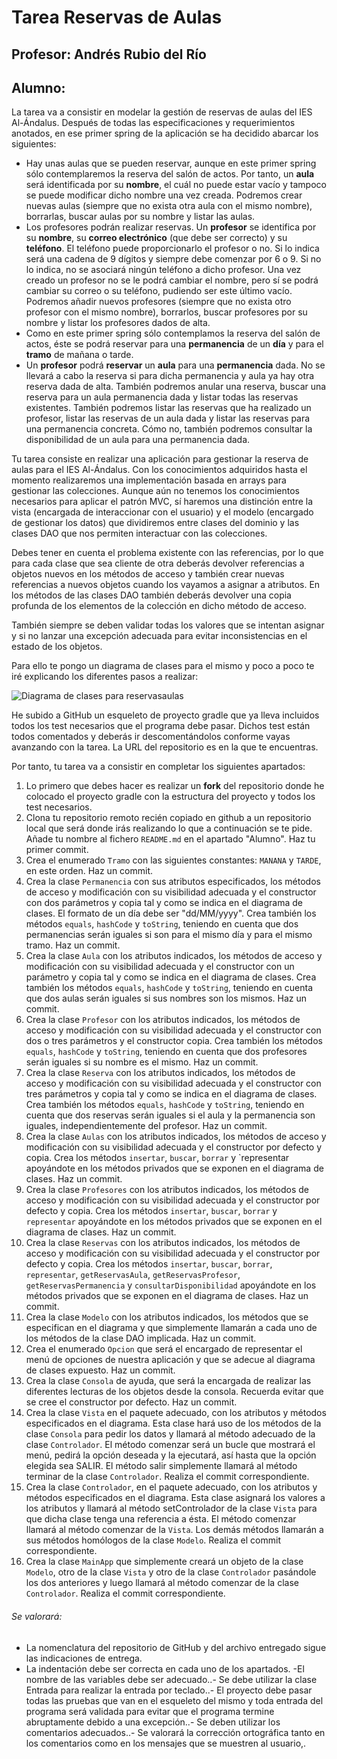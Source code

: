 # Tarea Reservas de Aulas
## Profesor: Andrés Rubio del Río
## Alumno:

La tarea va a consistir en modelar la gestión de reservas de aulas del IES Al-Ándalus. Después de todas las especificaciones y requerimientos anotados, en ese primer spring de la aplicación se ha decidido abarcar los siguientes:

- Hay unas aulas que se pueden reservar, aunque en este primer spring sólo contemplaremos la reserva del salón de actos. Por tanto, un **aula** será identificada por su **nombre**, el cuál no puede estar vacío y tampoco se puede modificar dicho nombre una vez creada. Podremos crear nuevas aulas (siempre que no exista otra aula con el mismo nombre), borrarlas, buscar aulas por su nombre y listar las aulas.
- Los profesores podrán realizar reservas. Un **profesor** se identifica por su **nombre**, su **correo electrónico** (que debe ser correcto) y su **teléfono**. El teléfono puede proporcionarlo el profesor o no. Si lo indica será una cadena de 9 dígitos y siempre debe comenzar por 6 o 9. Si no lo indica, no se asociará ningún teléfono a dicho profesor. Una vez creado un profesor no se le podrá cambiar el nombre, pero sí se podrá cambiar su correo o su teléfono, pudiendo ser este último vacío. Podremos añadir nuevos profesores (siempre que no exista otro profesor con el mismo nombre), borrarlos, buscar profesores por su nombre y listar los profesores dados de alta.
- Como en este primer spring sólo contemplamos la reserva del salón de actos, éste se podrá reservar para una **permanencia** de un **día** y para el **tramo** de mañana o tarde.
- Un **profesor** podrá **reservar** un **aula** para una **permanencia** dada. No se llevará a cabo la reserva si para dicha permanencia y aula ya hay otra reserva dada de alta. También podremos anular una reserva, buscar una reserva para un aula  permanencia dada y listar todas las reservas existentes. También podremos listar las reservas que ha realizado un profesor, listar las reservas de un aula dada y listar las reservas para una permanencia concreta. Cómo no, también podremos consultar la disponibilidad de un aula para una permanencia dada.

Tu tarea consiste en realizar una aplicación para gestionar la reserva de aulas para el IES Al-Ándalus. Con los conocimientos adquiridos hasta el momento realizaremos una implementación basada en arrays para gestionar las colecciones. Aunque aún no tenemos los conocimientos necesarios para aplicar el patrón MVC, sí haremos una distinción entre la vista (encargada de interaccionar con el usuario) y el modelo (encargado de gestionar los datos) que dividiremos entre clases del dominio y las clases DAO que nos permiten interactuar con las colecciones.

Debes tener en cuenta el problema existente con las referencias, por lo que para cada clase que sea cliente de otra deberás devolver referencias a objetos nuevos en los métodos de acceso y también crear nuevas referencias a nuevos objetos cuando los vayamos a asignar a atributos. En los métodos de las clases DAO también deberás devolver una copia profunda de los elementos de la colección en dicho método de acceso.

También siempre se deben validar todas los valores que se intentan asignar y si no lanzar una excepción adecuada para evitar inconsistencias en el estado de los objetos.

Para ello te pongo un diagrama de clases para el mismo y poco a poco te iré explicando los diferentes pasos a realizar:

![Diagrama de clases para reservasaulas](https://github.com/andresrubiodelrio/ReservasAulas-v0/blob/661add5f6b549f54c61d944a5ec0811b8c0f8762/src/main/resources/reservasaulas.png)

He subido a GitHub un esqueleto de proyecto gradle que ya lleva incluidos todos los test necesarios que el programa debe pasar. Dichos test están todos comentados y deberás ir descomentándolos conforme vayas avanzando con la tarea. La URL del repositorio es en la que te encuentras.

Por tanto, tu tarea va a consistir en completar los siguientes apartados:

1. Lo primero que debes hacer es realizar un **fork** del repositorio donde he colocado el proyecto gradle con la estructura del proyecto y todos los test necesarios.
2. Clona tu repositorio remoto recién copiado en github a un repositorio local que será donde irás realizando lo que a continuación se te pide. Añade tu nombre al fichero `README.md` en el apartado "Alumno". Haz tu primer commit.
3. Crea el enumerado `Tramo` con las siguientes constantes: `MANANA` y `TARDE`, en este orden. Haz un commit.
4. Crea la clase `Permanencia` con sus atributos especificados, los métodos de acceso y modificación con su visibilidad adecuada y el constructor con dos parámetros y copia tal y como se indica en el diagrama de clases. El formato de un día debe ser "dd/MM/yyyy".  Crea también los métodos `equals`, `hashCode` y `toString`, teniendo en cuenta que dos permanencias serán iguales si son para el mismo día y para el mismo tramo. Haz un commit.
5. Crea la clase `Aula` con los atributos indicados, los métodos de acceso y modificación con su visibilidad adecuada y el constructor con un parámetro y copia tal y como se indica en el diagrama de clases. Crea también los métodos `equals`, `hashCode` y `toString`, teniendo en cuenta que dos aulas serán iguales si sus nombres son los mismos. Haz un commit.
6. Crea la clase `Profesor` con los atributos indicados, los métodos de acceso y modificación con su visibilidad adecuada y el constructor con dos o tres parámetros y el constructor copia. Crea también los métodos `equals`, `hashCode` y `toString`, teniendo en cuenta que dos profesores serán iguales si su nombre es el mismo. Haz un commit.
7. Crea la clase `Reserva` con los atributos indicados, los métodos de acceso y modificación con su visibilidad adecuada y el constructor con tres parámetros y copia tal y como se indica en el diagrama de clases. Crea también los métodos `equals`, `hashCode` y `toString`, teniendo en cuenta que dos reservas serán iguales si el aula y la permanencia son iguales, independientemente del profesor. Haz un commit.
8. Crea la clase `Aulas` con los atributos indicados, los métodos de acceso y modificación con su visibilidad adecuada y el constructor por defecto y copia. Crea los métodos `insertar`, `buscar`, `borrar` y `representar apoyándote en los métodos privados que se exponen en el diagrama de clases. Haz un commit.
9. Crea la clase `Profesores` con los atributos indicados, los métodos de acceso y modificación con su visibilidad adecuada y el constructor por defecto y copia. Crea los métodos `insertar`, `buscar`, `borrar` y `representar` apoyándote en los métodos privados que se exponen en el diagrama de clases. Haz un commit.
10. Crea la clase `Reservas` con los atributos indicados, los métodos de acceso y modificación con su visibilidad adecuada y el constructor por defecto y copia. Crea los métodos `insertar`, `buscar`, `borrar`, `representar`, `getReservasAula`, `getReservasProfesor`, `getReservasPermanencia` y `consultarDisponibilidad` apoyándote en los métodos privados que se exponen en el diagrama de clases. Haz un commit.
11. Crea la clase `Modelo` con los atributos indicados, los métodos que se especifican en el diagrama y que simplemente llamarán a cada uno de los métodos de la clase DAO implicada. Haz un commit.
12. Crea el enumerado `Opcion` que será el encargado de representar el menú de opciones de nuestra aplicación y que se adecue al diagrama de clases expuesto. Haz un commit.
13. Crea la clase `Consola` de ayuda, que será la encargada de realizar las diferentes lecturas de los objetos desde la consola. Recuerda evitar que se cree el constructor por defecto. Haz un commit.
14. Crea la clase `Vista` en el paquete adecuado, con los atributos y métodos especificados en el diagrama. Esta clase hará uso de los métodos de la clase `Consola` para pedir los datos y llamará al método adecuado de la clase `Controlador`. El método comenzar será un bucle que mostrará el menú, pedirá la opción deseada y la ejecutará, así hasta que la opción elegida sea SALIR. El método salir simplemente llamará al método terminar de la clase `Controlador`. Realiza el commit correspondiente.
15. Crea la clase `Controlador`, en el paquete adecuado, con los atributos y métodos especificados en el diagrama. Esta clase asignará los valores a los atributos y llamará al método setControlador de la clase `Vista` para que dicha clase tenga una referencia a ésta. El método comenzar llamará al método comenzar de la `Vista`. Los demás métodos llamarán a sus métodos homólogos de la clase `Modelo`. Realiza el commit correspondiente.
16. Crea la clase `MainApp` que simplemente creará un objeto de la clase `Modelo`, otro de la clase `Vista` y otro de la clase `Controlador` pasándole los dos anteriores y luego llamará al método comenzar de la clase `Controlador`. Realiza el commit correspondiente.



###### Se valorará:
- La nomenclatura del repositorio de GitHub y del archivo entregado sigue las indicaciones de entrega.
- La indentación debe ser correcta en cada uno de los apartados.
 -El nombre de las variables debe ser adecuado..- Se debe utilizar la clase Entrada para realizar la entrada por teclado..- El proyecto debe pasar todas las pruebas que van en el esqueleto del mismo y toda entrada del programa será validada para evitar que el programa termine abruptamente debido a una excepción..- Se deben utilizar los comentarios adecuados..- Se valorará la corrección ortográfica tanto en los comentarios como en los mensajes que se muestren al usuario,.

